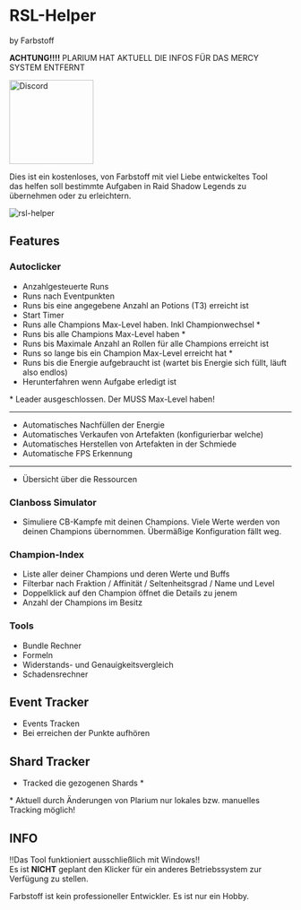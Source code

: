 # RSL-Helper 
by Farbstoff

**ACHTUNG!!!!** PLARIUM HAT AKTUELL DIE INFOS FÜR DAS MERCY SYSTEM ENTFERNT


[<img src="https://gvaw.web.id/wp-content/uploads/2020/06/discord.png" alt="Discord" width="150">](https://discord.gg/xTUdhsE)

Dies ist ein kostenloses, von Farbstoff mit viel Liebe entwickeltes Tool  
das helfen soll bestimmte Aufgaben in Raid Shadow Legends zu übernehmen oder zu erleichtern. 

![rsl-helper](../assets/RSLHelper2.0.png?raw=true)  

## Features
### Autoclicker
* Anzahlgesteuerte Runs  
* Runs nach Eventpunkten
* Runs bis eine angegebene Anzahl an Potions (T3) erreicht ist
* Start Timer
* Runs alle Champions Max-Level haben. Inkl Championwechsel *
* Runs bis alle Champions Max-Level haben *
* Runs bis Maximale Anzahl an Rollen für alle Champions erreicht ist
* Runs so lange bis ein Champion Max-Level erreicht hat *
* Runs bis die Energie aufgebraucht ist (wartet bis Energie sich füllt, läuft also endlos)
* Herunterfahren wenn Aufgabe erledigt ist
  
\* Leader ausgeschlossen. Der MUSS Max-Level haben!

---
* Automatisches Nachfüllen der Energie
* Automatisches Verkaufen von Artefakten (konfigurierbar welche)
* Automatisches Herstellen von Artefakten in der Schmiede
* Automatische FPS Erkennung
---
* Übersicht über die Ressourcen

### Clanboss Simulator
* Simuliere CB-Kampfe mit deinen Champions. Viele Werte werden von deinen Champions übernommen. Übermäßige Konfiguration fällt weg.

### Champion-Index
* Liste aller deiner Champions und deren Werte und Buffs
* Filterbar nach Fraktion / Affinität / Seltenheitsgrad / Name und Level
* Doppelklick auf den Champion öffnet die Details zu jenem
* Anzahl der Champions im Besitz

### Tools
* Bundle Rechner
* Formeln
* Widerstands- und Genauigkeitsvergleich
* Schadensrechner

## Event Tracker
* Events Tracken
* Bei erreichen der Punkte aufhören

## Shard Tracker
* Tracked die gezogenen Shards *  

\* Aktuell durch Änderungen von Plarium nur lokales bzw. manuelles Tracking möglich!

## INFO
‼️Das Tool funktioniert ausschließlich mit Windows‼️  
Es ist **NICHT** geplant den Klicker für ein anderes Betriebssystem zur Verfügung zu stellen.

Farbstoff ist kein professioneller Entwickler. Es ist nur ein Hobby.
